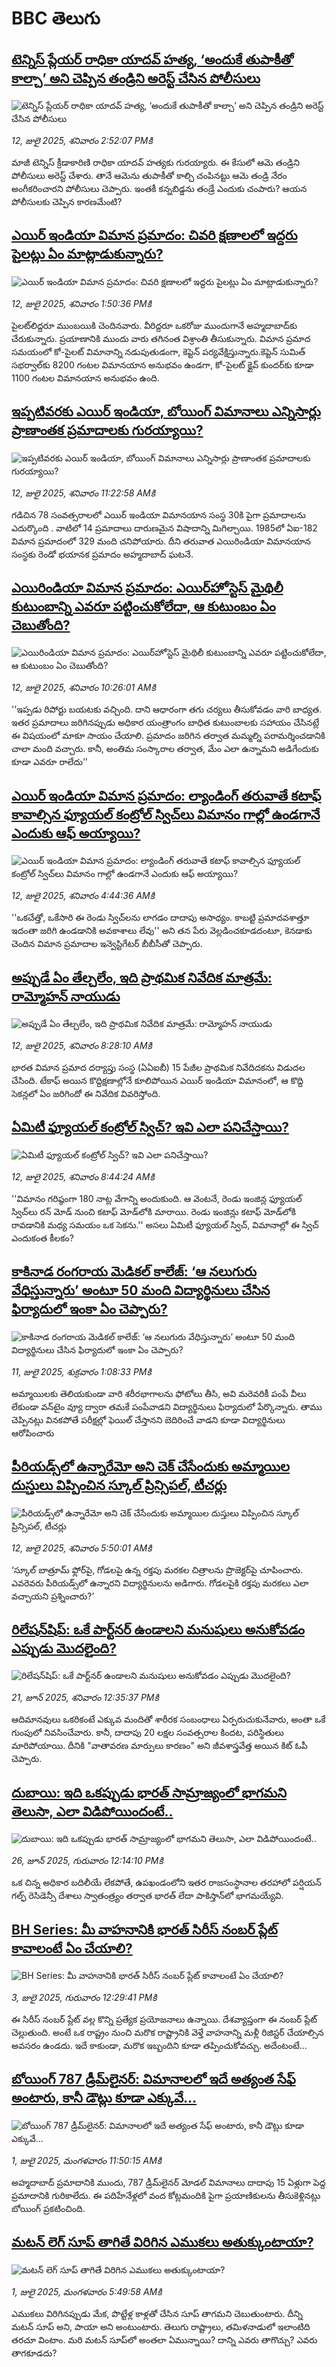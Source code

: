 # BBC తెలుగు## [టెన్నిస్ ప్లేయర్  రాధికా యాదవ్ హత్య, ‘అందుకే తుపాకీతో కాల్చా’ అని చెప్పిన తండ్రిని అరెస్ట్ చేసిన పోలీసులు ](https://www.bbc.com/telugu/articles/c1wp4qj50q9o?at_campaign=githubrss)![టెన్నిస్ ప్లేయర్  రాధికా యాదవ్ హత్య, ‘అందుకే తుపాకీతో కాల్చా’ అని చెప్పిన తండ్రిని అరెస్ట్ చేసిన పోలీసులు ](https://ichef.bbci.co.uk/ace/ws/240/cpsprodpb/be71/live/6d9a7be0-5f18-11f0-a4af-c18f521717ae.jpg)_12, జులై 2025, శనివారం 2:52:07 PMకి_మాజీ టెన్నిస్ క్రీడాకారిణి రాధికా యాదవ్ హత్యకు గురయ్యారు. ఈ కేసులో ఆమె తండ్రిని  పోలీసులు అరెస్ట్ చేశారు. తానే ఆమెను తుపాకీతో కాల్చి చంపినట్టు ఆమె తండ్రి   నేరం అంగీకరించారని పోలీసులు చెప్పారు. ఇంతకీ కన్నబిడ్డను తండ్రే ఎందుకు చంపారు? ఆయన పోలీసులకు చెప్పిన కారణమేంటి?## [ఎయిర్ ఇండియా విమాన ప్రమాదం: చివరి క్షణాలలో ఇద్దరు పైలట్లు ఏం మాట్లాడుకున్నారు? ](https://www.bbc.com/telugu/articles/crmv1z4d87mo?at_campaign=githubrss)![ఎయిర్ ఇండియా విమాన ప్రమాదం: చివరి క్షణాలలో ఇద్దరు పైలట్లు ఏం మాట్లాడుకున్నారు? ](https://ichef.bbci.co.uk/ace/ws/240/cpsprodpb/c65e/live/eef31ca0-5f14-11f0-9948-212bbba401c2.jpg)_12, జులై 2025, శనివారం 1:50:36 PMకి_పైలట్‌లిద్దరూ ముంబయికి చెందినవారు.  వీరిద్దరూ ఒకరోజు ముందుగానే అహ్మదాబాద్‌కు చేరుకున్నారు.  ప్రయాణానికి ముందు వారు తగినంత విశ్రాంతి తీసుకున్నారు.  విమాన ప్రమాద సమయంలో  కో-పైలట్ విమానాన్ని నడుపుతుడంగా,  కెప్టెన్ పర్యవేక్షిస్తున్నారు.కెప్టెన్ సుమిత్ సభర్వాల్‌కు 8200 గంటల విమానయాన అనుభవం ఉండగా, కో-పైలట్ క్లైవ్ కుందర్‌కు కూడా 1100 గంటల విమానయాన అనుభవం ఉంది.## [ఇప్పటివరకు ఎయిర్ ఇండియా, బోయింగ్ విమానాలు ఎన్నిసార్లు ప్రాణాంతక ప్రమాదాలకు గురయ్యాయి? ](https://www.bbc.com/telugu/articles/cwyq3ykzel1o?at_campaign=githubrss)![ఇప్పటివరకు ఎయిర్ ఇండియా, బోయింగ్ విమానాలు ఎన్నిసార్లు ప్రాణాంతక ప్రమాదాలకు గురయ్యాయి? ](https://ichef.bbci.co.uk/ace/ws/240/cpsprodpb/9d33/live/bc17f1b0-5010-11f0-a466-d54f65b60deb.jpg)_12, జులై 2025, శనివారం 11:22:58 AMకి_గడిచిన 78 సంవత్సరాలలో  ఎయిర్ ఇండియా విమానయాన సంస్థ 30కి పైగా ప్రమాదాలను ఎదుర్కొంది . వాటిలో 14 ప్రమాదాలు దారుణమైన విషాదాన్ని మిగిల్చాయి.
1985లో ఏఐ-182 విమాన ప్రమాదంలో 329 మంది చనిపోయారు. దీని తరువాత ఎయిరిండియా విమానయాన సంస్థకు రెండో భయానక ప్రమాదం అహ్మదాబాద్‌ ఘటనే.## [ఎయిరిండియా విమాన ప్రమాదం: ఎయిర్‌హోస్టెస్ మైథిలీ కుటుంబాన్ని ఎవరూ పట్టించుకోలేదా, ఆ కుటుంబం ఏం చెబుతోంది?](https://www.bbc.com/telugu/articles/c4gd64gnme6o?at_campaign=githubrss)![ఎయిరిండియా విమాన ప్రమాదం: ఎయిర్‌హోస్టెస్ మైథిలీ కుటుంబాన్ని ఎవరూ పట్టించుకోలేదా, ఆ కుటుంబం ఏం చెబుతోంది?](https://ichef.bbci.co.uk/ace/ws/240/cpsprodpb/d3a7/live/53ec60f0-5f09-11f0-960d-e9f1088a89fe.jpg)_12, జులై 2025, శనివారం 10:26:01 AMకి_''ఇప్పడు రిపోర్టు బయటకు వచ్చింది. దాని ఆధారంగా తగు చర్యలు తీసుకోవడం వారి బాధ్యత. ఇతర ప్రమాదాలు జరిగినప్పుడు అధికార యంత్రాంగం బాధిత కుటుంబాలకు సహాయం చేసినట్లే ఈ విషయంలో  మాకూ సాయం  చేయాలి. ప్రమాదం జరిగిన తర్వాత మమ్మల్ని పరామర్శించడానికి చాలా మంది వచ్చారు. కానీ, అంతిమ సంస్కారాల తర్వాత, మేం ఎలా ఉన్నామని అడిగేందుకు కూడా ఎవరూ రాలేదు’’## [ఎయిర్ ఇండియా విమాన ప్రమాదం:  ల్యాండింగ్ తరువాతే కటాఫ్ కావాల్సిన ఫ్యూయల్ కంట్రోల్ స్విచ్‌లు విమానం గాల్లో ఉండగానే ఎందుకు ఆఫ్ అయ్యాయి?](https://www.bbc.com/telugu/articles/c39zw9l2kgvo?at_campaign=githubrss)![ఎయిర్ ఇండియా విమాన ప్రమాదం:  ల్యాండింగ్ తరువాతే కటాఫ్ కావాల్సిన ఫ్యూయల్ కంట్రోల్ స్విచ్‌లు విమానం గాల్లో ఉండగానే ఎందుకు ఆఫ్ అయ్యాయి?](https://ichef.bbci.co.uk/ace/ws/240/cpsprodpb/5421/live/6150cf20-5edb-11f0-8676-9f1d76ba71f1.jpg)_12, జులై 2025, శనివారం 4:44:36 AMకి_''ఒకచేత్తో, ఒకేసారి ఈ రెండు స్విచ్‌లను లాగడం దాదాపు అసాధ్యం. కాబట్టి ప్రమాదవశాత్తూ ఇదంతా జరిగి ఉండడానికి అవకాశాలు లేవు'' అని తన పేరు వెల్లడించకూడదంటూ, కెనడాకు చెందిన విమాన ప్రమాదాల ఇన్వెస్టిగేటర్ బీబీసీతో చెప్పారు.## [అప్పుడే ఏం తేల్చలేం, ఇది ప్రాథమిక నివేదిక మాత్రమే: రామ్మోహన్ నాయుడు](https://www.bbc.com/telugu/articles/c784jp4g3m2o?at_campaign=githubrss)![అప్పుడే ఏం తేల్చలేం, ఇది ప్రాథమిక నివేదిక మాత్రమే: రామ్మోహన్ నాయుడు](https://ichef.bbci.co.uk/ace/ws/240/cpsprodpb/0e8d/live/119e7e40-5efa-11f0-826a-b34fc8c42cab.jpg)_12, జులై 2025, శనివారం 8:28:10 AMకి_భారత విమాన ప్రమాద దర్యాప్తు సంస్థ (ఏఏఐబీ) 15 పేజీల ప్రాథమిక నివేదిదకను విడుదల చేసింది. టేకాఫ్ అయిన కొద్దిక్షణాల్లోనే కూలిపోయిన ఎయిర్ ఇండియా విమానంలో, ఆ కొద్ది సెకన్లలో ఏం జరిగిందో ఈ నివేదిక వివరిస్తోంది.## [ఏమిటీ ఫ్యూయల్ కంట్రోల్ స్విచ్‌? ఇవి ఎలా పనిచేస్తాయి? ](https://www.bbc.com/telugu/articles/cvg40xnr9yno?at_campaign=githubrss)![ఏమిటీ ఫ్యూయల్ కంట్రోల్ స్విచ్‌? ఇవి ఎలా పనిచేస్తాయి? ](https://ichef.bbci.co.uk/ace/ws/240/cpsprodpb/173a/live/11c01a90-5efb-11f0-a40e-a1af2950b220.jpg)_12, జులై 2025, శనివారం 8:44:24 AMకి_''విమానం గరిష్ఠంగా 180 నాట్ల వేగాన్ని అందుకుంది. ఆ వెంటనే, రెండు ఇంజిన్ల ఫ్యూయల్ స్విచ్‌లు రన్ మోడ్ నుంచి కటాఫ్‌ మోడ్‌లోకి మారాయి. రెండు ఇంజిన్లు కటాఫ్ మోడ్‌లోకి రావడానికి మధ్య సమయం ఒక సెకను.'' అసలు ఏమిటీ ఫ్యూయల్ స్విచ్, విమానాల్లో ఈ స్విచ్ ఎందుకంత కీలకం?## [కాకినాడ రంగరాయ మెడికల్ కాలేజ్: ‘ఆ నలుగురు వేధిస్తున్నారు’ అంటూ 50 మంది విద్యార్థినులు చేసిన ఫిర్యాదులో ఇంకా ఏం చెప్పారు?](https://www.bbc.com/telugu/articles/c5y752jepy0o?at_campaign=githubrss)![కాకినాడ రంగరాయ మెడికల్ కాలేజ్: ‘ఆ నలుగురు వేధిస్తున్నారు’ అంటూ 50 మంది విద్యార్థినులు చేసిన ఫిర్యాదులో ఇంకా ఏం చెప్పారు?](https://ichef.bbci.co.uk/ace/ws/240/cpsprodpb/61f8/live/78c721c0-5e56-11f0-8515-6bc8a9e55cf1.jpg)_11, జులై 2025, శుక్రవారం 1:08:33 PMకి_అమ్మాయిలకు తెలియకుండా వారి శరీరభాగాలను ఫోటోలు తీసి, అవి మరెవరికీ పంపే వీలు లేకుండా వన్‌టైం వ్యూ ద్వారా తమకే పంపేవాడని విద్యార్థినులు ఫిర్యాదులో పేర్కొన్నారు. తాము చెప్పినట్లు వినకపోతే  పరీక్షల్లో ఫెయిల్‌ చేస్తానని బెదిరించే వాడని కూడా విద్యార్థినులు ఆరోపించారు## [పీరియడ్స్‌లో ఉన్నారేమో అని చెక్ చేసేందుకు అమ్మాయిల దుస్తులు విప్పించిన స్కూల్ ప్రిన్సిపల్, టీచర్లు](https://www.bbc.com/telugu/articles/cj4ezzq9peno?at_campaign=githubrss)![పీరియడ్స్‌లో ఉన్నారేమో అని చెక్ చేసేందుకు అమ్మాయిల దుస్తులు విప్పించిన స్కూల్ ప్రిన్సిపల్, టీచర్లు](https://ichef.bbci.co.uk/ace/ws/240/cpsprodpb/764c/live/8d9f1c30-5e68-11f0-960d-e9f1088a89fe.jpg)_12, జులై 2025, శనివారం 5:50:01 AMకి_‘స్కూల్ బాత్రూమ్‌ ఫ్లోర్‌పై, గోడలపై ఉన్న రక్తపు మరకల చిత్రాలను ప్రొజెక్టర్‌పై చూపించారు. ఎవరెవరు పీరియడ్స్‌లో ఉన్నారని విద్యార్థినులను అడిగారు. గోడలపైకి రక్తపు మరకలు ఎలా వచ్చాయని ప్రశ్నించారు?’## [రిలేషన్‌షిప్: ఒకే పార్ట్‌నర్ ఉండాలని మనుషులు అనుకోవడం ఎప్పుడు మొదలైంది?](https://www.bbc.com/telugu/articles/c62d4j0748vo?at_campaign=githubrss)![రిలేషన్‌షిప్: ఒకే పార్ట్‌నర్ ఉండాలని మనుషులు అనుకోవడం ఎప్పుడు మొదలైంది?](https://ichef.bbci.co.uk/ace/ws/240/cpsprodpb/49dd/live/f64ee1d0-4f53-11f0-a872-8baf78f7d38b.jpg)_21, జూన్ 2025, శనివారం 12:35:37 PMకి_ఆదిమానవులు ఒకరికంటే ఎక్కువ మందితో శారీరక సంబంధాలు ఏర్పరుచుకునేవారు, అంతా ఒకే గుంపులో నివసించేవారు. కానీ, దాదాపు 20 లక్షల సంవత్సరాల కిందట, పరిస్థితులు మారిపోయాయి. దీనికి "వాతావరణ మార్పులు కారణం" అని జీవశాస్త్రవేత్త అయిన కిట్ ఓపీ చెప్పారు.## [దుబాయి: ఇది ఒకప్పుడు భారత్ సామ్రాజ్యంలో భాగమని తెలుసా, ఎలా విడిపోయిందంటే..](https://www.bbc.com/telugu/articles/ce83x3rekyyo?at_campaign=githubrss)![దుబాయి: ఇది ఒకప్పుడు భారత్ సామ్రాజ్యంలో భాగమని తెలుసా, ఎలా విడిపోయిందంటే..](https://ichef.bbci.co.uk/ace/ws/240/cpsprodpb/89c1/live/fbe80b80-5282-11f0-809e-059b7ea85131.jpg)_26, జూన్ 2025, గురువారం 12:14:10 PMకి_ఒక చిన్న అధికార బదిలీయే లేకపోతే, ఉపఖండంలోని ఇతర రాజసంస్థానాల తరహాలో  పర్షియన్ గల్ఫ్ రెసిడెన్సీ దేశాలు స్వాతంత్ర్యం తర్వాత భారత్ లేదా పాకిస్తాన్‌లో భాగమయ్యేవి.## [BH Series: మీ వాహనానికి భారత్ సిరీస్ నంబర్ ప్లేట్ కావాలంటే ఏం చేయాలి?](https://www.bbc.com/telugu/articles/c9dg040gzv6o?at_campaign=githubrss)![BH Series: మీ వాహనానికి భారత్ సిరీస్ నంబర్ ప్లేట్ కావాలంటే ఏం చేయాలి?](https://ichef.bbci.co.uk/ace/ws/240/cpsprodpb/c5c0/live/7facfba0-5801-11f0-b5c5-012c5796682d.jpg)_3, జులై 2025, గురువారం 12:29:41 PMకి_ఈ సిరీస్ నంబర్ ప్లేట్ వల్ల కొన్ని ప్రత్యేక ప్రయోజనాలు ఉన్నాయి. దేశవ్యాప్తంగా ఈ నంబర్ ప్లేట్ చెల్లుతుంది. అంటే ఒక రాష్ట్రం నుంచి మరొక రాష్ట్రానికి వెళ్తే వాహనాన్ని మళ్లీ రిజిస్టర్ చేయాల్సిన అవసరం ఉండదు. ఇదే కాకుండా, మరొక ఇబ్బందిని కూడా తప్పించుకోవచ్చు. అదేంటంటే...## [బోయింగ్ 787 డ్రీమ్‌లైనర్: విమానాలలో ఇదే అత్యంత సేఫ్ అంటారు, కానీ డౌట్లు కూడా ఎక్కువే...](https://www.bbc.com/telugu/articles/c8d664g0dz9o?at_campaign=githubrss)![బోయింగ్ 787 డ్రీమ్‌లైనర్: విమానాలలో ఇదే అత్యంత సేఫ్ అంటారు, కానీ డౌట్లు కూడా ఎక్కువే...](https://ichef.bbci.co.uk/ace/ws/240/cpsprodpb/aebe/live/0ad87b80-5674-11f0-95fc-edf89039c20a.jpg)_1, జులై 2025, మంగళవారం 11:50:15 AMకి_అహ్మదాబాద్ ప్రమాదానికి ముందు, 787 డ్రీమ్‌లైనర్ మోడల్ విమానాలు దాదాపు 15 ఏళ్లుగా పెద్ద ప్రమాదానికి గురికాలేదు. ఈ పదిహేనేళ్లలో వంద కోట్లమందికి  పైగా ప్రయాణికులను తీసుకెళ్లినట్లు బోయింగ్ ప్రకటించింది.## [మటన్ లెగ్ సూప్ తాగితే విరిగిన ఎముకలు అతుక్కుంటాయా?](https://www.bbc.com/telugu/articles/c0l4g92j8kzo?at_campaign=githubrss)![మటన్ లెగ్ సూప్ తాగితే విరిగిన ఎముకలు అతుక్కుంటాయా?](https://ichef.bbci.co.uk/ace/ws/240/cpsprodpb/cffe/live/00bf0e40-4f7e-11f0-8c47-237c2e4015f5.jpg)_1, జులై 2025, మంగళవారం 5:49:58 AMకి_ఎముకలు విరిగినప్పుడు మేక, పొట్టేళ్ల కాళ్లతో చేసిన సూప్ తాగమని చెబుతుంటారు. దీన్ని మటన్ సూప్ అని, పాయా అని అంటుంటారు. తెలుగు రాష్ట్రాలు, తమిళనాడులో ఇలాంటిది తరచూ వింటాం. మరి మటన్ సూప్‌లో అంతలా ఏమున్నాయి? దాన్ని ఎవరు తాగొచ్చు? ఎవరు తాగకూడదు?